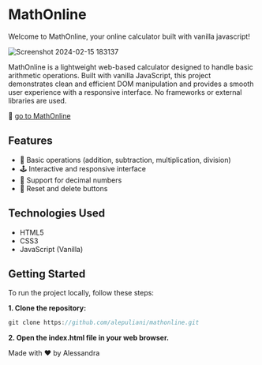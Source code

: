 # MathOnline

Welcome to MathOnline, your online calculator built with vanilla javascript!

![Screenshot 2024-02-15 183137](https://github.com/alepuliani/mathonline/assets/images/mathonline-demo.png)

MathOnline is a lightweight web-based calculator designed to handle basic arithmetic operations. Built with vanilla JavaScript, this project demonstrates clean and efficient DOM manipulation and provides a smooth user experience with a responsive interface. No frameworks or external libraries are used.

🔗 [go to MathOnline](https://math-online.netlify.app/)

## Features

- 🧮 Basic operations (addition, subtraction, multiplication, division)
- 🕹️ Interactive and responsive interface
- 🥇 Support for decimal numbers
- 🔄 Reset and delete buttons

## Technologies Used

- HTML5
- CSS3
- JavaScript (Vanilla)

## Getting Started

To run the project locally, follow these steps:

**1. Clone the repository:**

```javascript
git clone https://github.com/alepuliani/mathonline.git
```

**2. Open the index.html file in your web browser.**

Made with ❤️ by Alessandra
